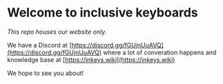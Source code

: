 # Welcome to inclusive keyboards

*This repo houses our website only.*

We have a Discord at [https://discord.gg/fGUjnUuAVQ](https://discord.gg/fGUjnUuAVQ) where a lot of converation happens and knowledge base at [https://inkeys.wiki](https://inkeys.wiki)

We hope to see you about!

